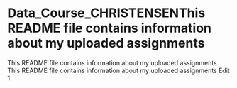# Data_Course_CHRISTENSENThis README file contains information about my uploaded assignments
This README file contains information about my uploaded assignments
This README file contains information about my uploaded assignments Edit 1
